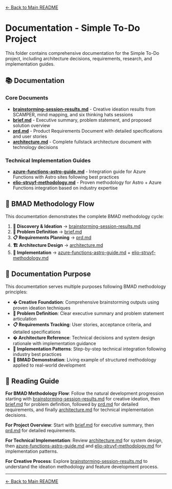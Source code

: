[← Back to Main README](../README.md)

# Documentation - Simple To-Do Project

This folder contains comprehensive documentation for the Simple To-Do project, including architecture decisions, requirements, research, and implementation guides.

## 📚 Documentation

### Core Documents
- **[brainstorming-session-results.md](brainstorming-session-results.md)** - Creative ideation results from SCAMPER, mind mapping, and six thinking hats sessions
- **[brief.md](brief.md)** - Executive summary, problem statement, and proposed solution overview
- **[prd.md](prd.md)** - Product Requirements Document with detailed specifications and user stories
- **[architecture.md](architecture.md)** - Complete fullstack architecture document with technology decisions

### Technical Implementation Guides
- **[azure-functions-astro-guide.md](azure-functions-astro-guide.md)** - Integration guide for Azure Functions with Astro sites following best practices
- **[elio-struyf-methodology.md](elio-struyf-methodology.md)** - Proven methodology for Astro + Azure Functions integration based on industry expertise

## 🔄 BMAD Methodology Flow

This documentation demonstrates the complete BMAD methodology cycle:

1. **🎨 Discovery & Ideation** → [brainstorming-session-results.md](brainstorming-session-results.md)
2. **🎯 Problem Definition** → [brief.md](brief.md)  
3. **📋 Requirements Planning** → [prd.md](prd.md)
4. **🏗️ Architecture Design** → [architecture.md](architecture.md)
5. **🔧 Implementation** → [azure-functions-astro-guide.md](azure-functions-astro-guide.md) + [elio-struyf-methodology.md](elio-struyf-methodology.md)

## 🎯 Documentation Purpose

This documentation serves multiple purposes following BMAD methodology principles:
- **� Creative Foundation**: Comprehensive brainstorming outputs using proven ideation techniques
- **🎯 Problem Definition**: Clear executive summary and problem statement articulation
- **📋 Requirements Tracking**: User stories, acceptance criteria, and detailed specifications  
- **�️ Architecture Reference**: Technical decisions and system design rationale with implementation guidance
- **🔧 Implementation Patterns**: Step-by-step technical integration following industry best practices
- **📖 BMAD Demonstration**: Living example of structured methodology applied to real-world development

## 📖 Reading Guide

**For BMAD Methodology Flow**: Follow the natural development progression starting with [brainstorming-session-results.md](brainstorming-session-results.md) for creative ideation, then [brief.md](brief.md) for problem definition, followed by [prd.md](prd.md) for detailed requirements, and finally [architecture.md](architecture.md) for technical implementation decisions.

**For Project Overview**: Start with [brief.md](brief.md) for executive summary, then [prd.md](prd.md) for detailed requirements.

**For Technical Implementation**: Review [architecture.md](architecture.md) for system design, then [azure-functions-astro-guide.md](azure-functions-astro-guide.md) and [elio-struyf-methodology.md](elio-struyf-methodology.md) for implementation patterns.

**For Creative Process**: Explore [brainstorming-session-results.md](brainstorming-session-results.md) to understand the ideation methodology and feature development process.

---

[← Back to Main README](../README.md)
